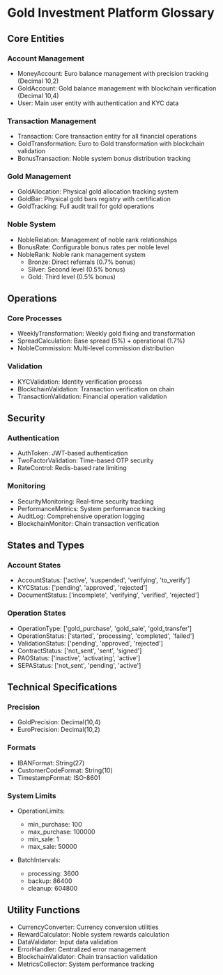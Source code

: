 
# Gold Investment Platform Glossary

## Core Entities

### Account Management
- MoneyAccount: Euro balance management with precision tracking (Decimal 10,2)
- GoldAccount: Gold balance management with blockchain verification (Decimal 10,4)
- User: Main user entity with authentication and KYC data

### Transaction Management
- Transaction: Core transaction entity for all financial operations
- GoldTransformation: Euro to Gold transformation with blockchain validation
- BonusTransaction: Noble system bonus distribution tracking

### Gold Management
- GoldAllocation: Physical gold allocation tracking system
- GoldBar: Physical gold bars registry with certification
- GoldTracking: Full audit trail for gold operations

### Noble System
- NobleRelation: Management of noble rank relationships
- BonusRate: Configurable bonus rates per noble level
- NobleRank: Noble rank management system
  - Bronze: Direct referrals (0.7% bonus)
  - Silver: Second level (0.5% bonus)
  - Gold: Third level (0.5% bonus)

## Operations

### Core Processes
- WeeklyTransformation: Weekly gold fixing and transformation
- SpreadCalculation: Base spread (5%) + operational (1.7%)
- NobleCommission: Multi-level commission distribution

### Validation
- KYCValidation: Identity verification process
- BlockchainValidation: Transaction verification on chain
- TransactionValidation: Financial operation validation

## Security

### Authentication
- AuthToken: JWT-based authentication
- TwoFactorValidation: Time-based OTP security
- RateControl: Redis-based rate limiting

### Monitoring
- SecurityMonitoring: Real-time security tracking
- PerformanceMetrics: System performance tracking
- AuditLog: Comprehensive operation logging
- BlockchainMonitor: Chain transaction verification

## States and Types

### Account States
- AccountStatus: ['active', 'suspended', 'verifying', 'to_verify']
- KYCStatus: ['pending', 'approved', 'rejected']
- DocumentStatus: ['incomplete', 'verifying', 'verified', 'rejected']

### Operation States
- OperationType: ['gold_purchase', 'gold_sale', 'gold_transfer']
- OperationStatus: ['started', 'processing', 'completed', 'failed']
- ValidationStatus: ['pending', 'approved', 'rejected']
- ContractStatus: ['not_sent', 'sent', 'signed']
- PAOStatus: ['inactive', 'activating', 'active']
- SEPAStatus: ['not_sent', 'pending', 'active']

## Technical Specifications

### Precision
- GoldPrecision: Decimal(10,4)
- EuroPrecision: Decimal(10,2)

### Formats
- IBANFormat: String(27)
- CustomerCodeFormat: String(10)
- TimestampFormat: ISO-8601

### System Limits
- OperationLimits:
  - min_purchase: 100
  - max_purchase: 100000
  - min_sale: 1
  - max_sale: 50000

- BatchIntervals:
  - processing: 3600
  - backup: 86400
  - cleanup: 604800

## Utility Functions
- CurrencyConverter: Currency conversion utilities
- RewardCalculator: Noble system rewards calculation
- DataValidator: Input data validation
- ErrorHandler: Centralized error management
- BlockchainValidator: Chain transaction validation
- MetricsCollector: System performance tracking
